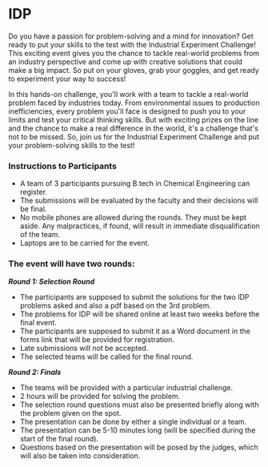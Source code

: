 # IDP

Do you have a passion for problem-solving and a mind for innovation? Get ready to put your skills to the test with the Industrial Experiment Challenge! This exciting event gives you the chance to tackle real-world problems from an industry perspective and come up with creative solutions that could make a big impact. So put on your gloves, grab your goggles, and get ready to experiment your way to success!

In this hands-on challenge, you'll work with a team to tackle a real-world problem faced by industries today. From environmental issues to production inefficiencies, every problem you'll face is designed to push you to your limits and test your critical thinking skills. But with exciting prizes on the line and the chance to make a real difference in the world, it's a challenge that's not to be missed. So, join us for the Industrial Experiment Challenge and put your problem-solving skills to the test!

### Instructions to Participants

- A team of 3 participants pursuing B.tech in Chemical Engineering can register.
- The submissions will be evaluated by the faculty and their decisions will be final.
- No mobile phones are allowed during the rounds. They must be kept aside. Any malpractices, if found, will result in immediate disqualification of the team.
- Laptops are to be carried for the event.

### The event will have two rounds:

**_Round 1: Selection Round_**

- The participants are supposed to submit the solutions for the two IDP problems asked and also a pdf based on the 3rd problem.
- The problems for IDP will be shared online at least two weeks before the final event.
- The participants are supposed to submit it as a Word document in the forms link that will be provided for registration.
- Late submissions will not be accepted.
- The selected teams will be called for the final round.

**_Round 2: Finals_**

- The teams will be provided with a particular industrial challenge.
- 2 hours will be provided for solving the problem.
- The selection round questions must also be presented briefly along with the problem given on the spot.
- The presentation can be done by either a single individual or a team.
- The presentation can be 5-10 minutes long (will be specified during the start of the final round).
- Questions based on the presentation will be posed by the judges, which will also be taken into consideration.
